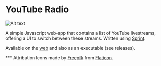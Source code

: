 # YouTube Radio

![Alt text](https://projects.dontdalon.com/assets/img/radio-screen.png)<br>

A simple Javascript web-app that contains a list of YouTube livestreams, offering a UI to switch between these streams.
Written using [Sprint](https://github.com/StormTersteeg/PHP-Sprint-Framework).

Available on the [web](https://radio.dontdalon.com/) and also as an executable (see releases).

*** Attribution
Icons made by [Freepik](https://www.flaticon.com/authors/freepik) from [Flaticon](https://www.flaticon.com/).
